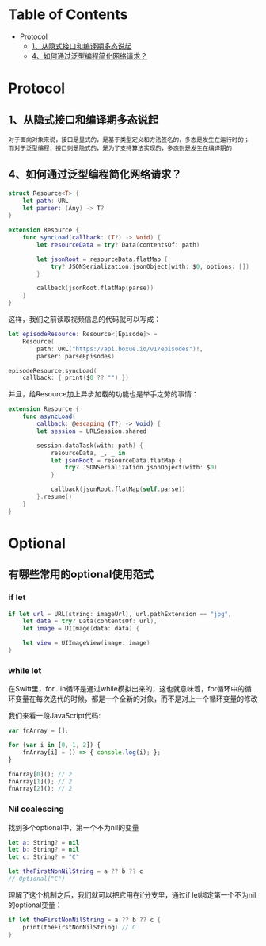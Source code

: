 Table of Contents
=================

* [Protocol](#protocol)
    * [1、从隐式接口和编译期多态说起](#1%E4%BB%8E%E9%9A%90%E5%BC%8F%E6%8E%A5%E5%8F%A3%E5%92%8C%E7%BC%96%E8%AF%91%E6%9C%9F%E5%A4%9A%E6%80%81%E8%AF%B4%E8%B5%B7)
    * [4、如何通过泛型编程简化网络请求？](#4%E5%A6%82%E4%BD%95%E9%80%9A%E8%BF%87%E6%B3%9B%E5%9E%8B%E7%BC%96%E7%A8%8B%E7%AE%80%E5%8C%96%E7%BD%91%E7%BB%9C%E8%AF%B7%E6%B1%82)
    
# Protocol

## 1、从隐式接口和编译期多态说起
	对于面向对象来说，接口是显式的，是基于类型定义和方法签名的，多态是发生在运行时的；
	而对于泛型编程，接口则是隐式的，是为了支持算法实现的，多态则是发生在编译期的
	
## 4、如何通过泛型编程简化网络请求？
```swift
struct Resource<T> {
    let path: URL
    let parser: (Any) -> T?
}
                    
extension Resource {
    func syncLoad(callback: (T?) -> Void) {
        let resourceData = try? Data(contentsOf: path)

        let jsonRoot = resourceData.flatMap {
            try? JSONSerialization.jsonObject(with: $0, options: [])
        }

        callback(jsonRoot.flatMap(parse))
    }
}
```

这样，我们之前读取视频信息的代码就可以写成：

```swift
let episodeResource: Resource<[Episode]> =
    Resource(
        path: URL("https://api.boxue.io/v1/episodes")!, 
        parser: parseEpisodes)

episodeResource.syncLoad(
    callback: { print($0 ?? "") })
```

并且，给Resource<T>加上异步加载的功能也是举手之劳的事情：

```swift    
extension Resource {
    func asyncLoad(
        callback: @escaping (T?) -> Void) {
        let session = URLSession.shared

        session.dataTask(with: path) { 
            resourceData, _, _ in
            let jsonRoot = resourceData.flatMap {
                try? JSONSerialization.jsonObject(with: $0)
            }

            callback(jsonRoot.flatMap(self.parse))
        }.resume()
    }
}
```
# Optional
## 有哪些常用的optional使用范式

### if let

```swift
if let url = URL(string: imageUrl), url.pathExtension == "jpg",
    let data = try? Data(contentsOf: url),
    let image = UIImage(data: data) {

    let view = UIImageView(image: image)
}
```
### while let

在Swift里，for...in循环是通过while模拟出来的，这也就意味着，for循环中的循环变量在每次迭代的时候，都是一个全新的对象，而不是对上一个循环变量的修改

我们来看一段JavaScript代码:

```javaScript
var fnArray = [];

for (var i in [0, 1, 2]) {
    fnArray[i] = () => { console.log(i); };
}

fnArray[0](); // 2
fnArray[1](); // 2
fnArray[2](); // 2
```

### Nil coalescing

找到多个optional中，第一个不为nil的变量

```swift
let a: String? = nil
let b: String? = nil
let c: String? = "C"

let theFirstNonNilString = a ?? b ?? c
// Optional("C")
```
理解了这个机制之后，我们就可以把它用在if分支里，通过if let绑定第一个不为nil的optional变量：

```swift
if let theFirstNonNilString = a ?? b ?? c {
    print(theFirstNonNilString) // C
}
```



